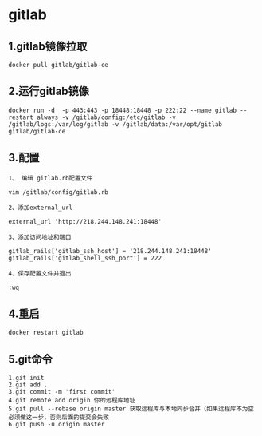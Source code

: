 # gitlab
 ## 1.gitlab镜像拉取  
```
docker pull gitlab/gitlab-ce
```
 ## 2.运行gitlab镜像  
```
docker run -d  -p 443:443 -p 18448:18448 -p 222:22 --name gitlab --restart always -v /gitlab/config:/etc/gitlab -v /gitlab/logs:/var/log/gitlab -v /gitlab/data:/var/opt/gitlab gitlab/gitlab-ce
```
 ## 3.配置  
`1、 编辑 gitlab.rb配置文件`
```
vim /gitlab/config/gitlab.rb
```
`2、添加external_url`
```
external_url 'http://218.244.148.241:18448'
```
`3、添加访问地址和端口`
```
gitlab_rails['gitlab_ssh_host'] = '218.244.148.241:18448'
gitlab_rails['gitlab_shell_ssh_port'] = 222
```
`4、保存配置文件并退出`
```
:wq
```
 ## 4.重启  
```
docker restart gitlab
```
 ## 5.git命令
 ```
1.git init
2.git add .
3.git commit -m 'first commit'
4.git remote add origin 你的远程库地址
5.git pull --rebase origin master 获取远程库与本地同步合并（如果远程库不为空必须做这一步，否则后面的提交会失败
6.git push -u origin master
```
 
